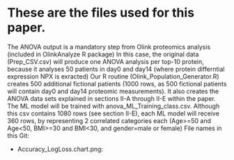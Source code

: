# These are the files used for this paper.
The ANOVA output is a mandatory step from Olink proteomics analysis (included in OlinkAnalyze R package)
In this case, the original data (Prep_CSV.csv) will produce one ANOVA analysis per top-10 protein, because it analyses 50 patients in day0 and day14 (where protein differntial expression NPX is exracted)
Our R routine (Olink_Population_Generator.R) creates 500 additional fictional patients (1000 rows, as 500 fictional patients will contain day0 and day14 proteomic measurements). It also creates the ANOVA data sets explained in sections II-A through II-E within the paper.
The ML model will be trained with anova_ML_Training_class.csv. Although this csv contains 1080 rows (see section II-E), each ML model will receive 360 rows, by representing 2 correlated categories each (Age>=50 and Age<50, BMI>=30 and BMI<30, and gender=male or female)
File names in this Git:
- Accuracy_LogLoss.chart.png: 
